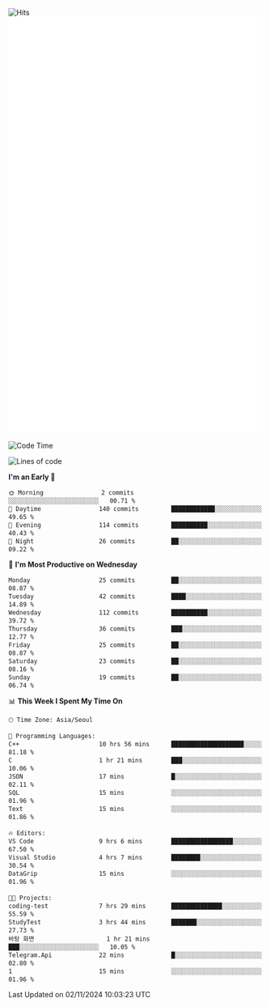 ![Hits](https://hits.seeyoufarm.com/api/count/incr/badge.svg?url=https%3A%2F%2Fgithub.com%2Fbabaisnyan&count_bg=%2379C83D&title_bg=%23555555&icon=apple.svg&icon_color=%23E7E7E7&title=hits&edge_flat=false)
<br/>
![Metrics](https://github.com/babaisnyan/babaisnyan/blob/main/github-metrics.svg)

<!--START_SECTION:waka-->
![Code Time](http://img.shields.io/badge/Code%20Time-1%2C358%20hrs%2010%20mins-blue)

![Lines of code](https://img.shields.io/badge/From%20Hello%20World%20I%27ve%20Written-919.4%20thousand%20lines%20of%20code-blue)

**I'm an Early 🐤** 

```text
🌞 Morning                2 commits           ░░░░░░░░░░░░░░░░░░░░░░░░░   00.71 % 
🌆 Daytime                140 commits         ████████████░░░░░░░░░░░░░   49.65 % 
🌃 Evening                114 commits         ██████████░░░░░░░░░░░░░░░   40.43 % 
🌙 Night                  26 commits          ██░░░░░░░░░░░░░░░░░░░░░░░   09.22 % 
```
📅 **I'm Most Productive on Wednesday** 

```text
Monday                   25 commits          ██░░░░░░░░░░░░░░░░░░░░░░░   08.87 % 
Tuesday                  42 commits          ████░░░░░░░░░░░░░░░░░░░░░   14.89 % 
Wednesday                112 commits         ██████████░░░░░░░░░░░░░░░   39.72 % 
Thursday                 36 commits          ███░░░░░░░░░░░░░░░░░░░░░░   12.77 % 
Friday                   25 commits          ██░░░░░░░░░░░░░░░░░░░░░░░   08.87 % 
Saturday                 23 commits          ██░░░░░░░░░░░░░░░░░░░░░░░   08.16 % 
Sunday                   19 commits          ██░░░░░░░░░░░░░░░░░░░░░░░   06.74 % 
```


📊 **This Week I Spent My Time On** 

```text
🕑︎ Time Zone: Asia/Seoul

💬 Programming Languages: 
C++                      10 hrs 56 mins      ████████████████████░░░░░   81.18 % 
C                        1 hr 21 mins        ███░░░░░░░░░░░░░░░░░░░░░░   10.06 % 
JSON                     17 mins             █░░░░░░░░░░░░░░░░░░░░░░░░   02.11 % 
SQL                      15 mins             ░░░░░░░░░░░░░░░░░░░░░░░░░   01.96 % 
Text                     15 mins             ░░░░░░░░░░░░░░░░░░░░░░░░░   01.86 % 

🔥 Editors: 
VS Code                  9 hrs 6 mins        █████████████████░░░░░░░░   67.50 % 
Visual Studio            4 hrs 7 mins        ████████░░░░░░░░░░░░░░░░░   30.54 % 
DataGrip                 15 mins             ░░░░░░░░░░░░░░░░░░░░░░░░░   01.96 % 

🐱‍💻 Projects: 
coding-test              7 hrs 29 mins       ██████████████░░░░░░░░░░░   55.59 % 
StudyTest                3 hrs 44 mins       ███████░░░░░░░░░░░░░░░░░░   27.73 % 
바탕 화면                    1 hr 21 mins        ███░░░░░░░░░░░░░░░░░░░░░░   10.05 % 
Telegram.Api             22 mins             █░░░░░░░░░░░░░░░░░░░░░░░░   02.80 % 
1                        15 mins             ░░░░░░░░░░░░░░░░░░░░░░░░░   01.96 % 
```


 Last Updated on 02/11/2024 10:03:23 UTC
<!--END_SECTION:waka-->
